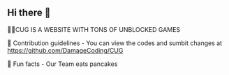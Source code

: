## Hi there 👋

🙋‍♀CUG IS A WEBSITE WITH TONS OF UNBLOCKED GAMES

🌈 Contribution guidelines - You can view the codes and sumbit changes at https://github.com/DamageCoding/CUG

🍿 Fun facts - Our Team eats pancakes

